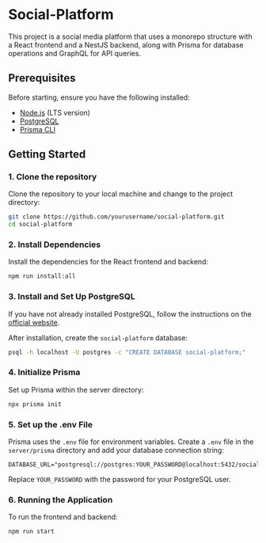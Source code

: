 # Social-Platform

This project is a social media platform that uses a monorepo structure with a React frontend and a NestJS backend, along with Prisma for database operations and GraphQL for API queries.

## Prerequisites

Before starting, ensure you have the following installed:

- [Node.js](https://nodejs.org/) (LTS version)
- [PostgreSQL](https://www.postgresql.org/download/)
- [Prisma CLI](https://www.prisma.io/docs/reference/tools-and-interfaces/prisma-cli/installation)

## Getting Started

### 1. Clone the repository

Clone the repository to your local machine and change to the project directory:

```bash
git clone https://github.com/yourusername/social-platform.git
cd social-platform
```

### 2. Install Dependencies

Install the dependencies for the React frontend and backend:

```bash
npm run install:all
```

### 3. Install and Set Up PostgreSQL

If you have not already installed PostgreSQL, follow the instructions on the [official website](https://www.postgresql.org/download/).

After installation, create the `social-platform` database:

```bash
psql -h localhost -U postgres -c "CREATE DATABASE social-platform;"
```

### 4. Initialize Prisma

Set up Prisma within the server directory:

```bash
npx prisma init
```

### 5. Set up the .env File

Prisma uses the `.env` file for environment variables. Create a `.env` file in the `server/prisma` directory and add your database connection string:

```plaintext
DATABASE_URL="postgresql://postgres:YOUR_PASSWORD@localhost:5432/social_platform"
```

Replace `YOUR_PASSWORD` with the password for your PostgreSQL user.

### 6. Running the Application

To run the frontend and backend:

```bash
npm run start
```
